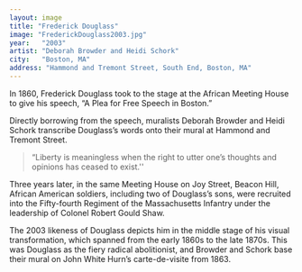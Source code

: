 ```yaml
---
layout: image
title: "Frederick Douglass"
image: "FrederickDouglass2003.jpg"
year: 	"2003"
artist:	"Deborah Browder and Heidi Schork"
city: 	"Boston, MA"
address: "Hammond and Tremont Street, South End, Boston, MA"
---
```


In 1860, Frederick Douglass took to the stage at the African Meeting House to give his speech, “A Plea for Free Speech in Boston.”

Directly borrowing from the speech, muralists Deborah Browder and Heidi Schork transcribe Douglass’s words onto their mural at Hammond and Tremont Street. 

>“Liberty is meaningless when the right to utter one’s thoughts and opinions has ceased to exist.''

 Three years later, in the same Meeting House on Joy Street, Beacon Hill, African American soldiers, including two of Douglass’s sons, were recruited into the Fifty-fourth Regiment of the Massachusetts Infantry under the leadership of Colonel Robert Gould Shaw. 

 The 2003 likeness of Douglass depicts him in the middle stage of his visual transformation, which spanned from the early 1860s to the late 1870s. This was Douglass as the fiery radical abolitionist, and Browder and Schork base their mural on John White Hurn’s carte-de-visite from 1863.